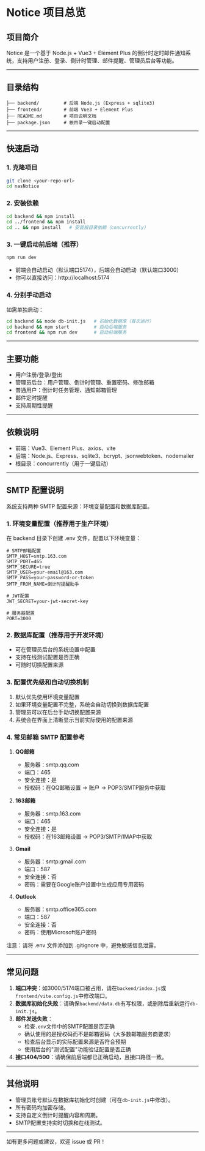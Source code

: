 # Notice 项目总览

## 项目简介
Notice 是一个基于 Node.js + Vue3 + Element Plus 的倒计时定时邮件通知系统，支持用户注册、登录、倒计时管理、邮件提醒、管理员后台等功能。

---

## 目录结构
```
├── backend/         # 后端 Node.js (Express + sqlite3)
├── frontend/        # 前端 Vue3 + Element Plus
├── README.md        # 项目说明文档
├── package.json     # 根目录一键启动配置
```

---

## 快速启动

### 1. 克隆项目
```bash
git clone <your-repo-url>
cd nasNotice
```

### 2. 安装依赖
```bash
cd backend && npm install
cd ../frontend && npm install
cd .. && npm install   # 安装根目录依赖（concurrently）
```

### 3. 一键启动前后端（推荐）
```bash
npm run dev
```
- 前端会自动启动（默认端口5174），后端会自动启动（默认端口3000）
- 你可以直接访问：http://localhost:5174

### 4. 分别手动启动
如需单独启动：
```bash
cd backend && node db-init.js   # 初始化数据库（首次运行）
cd backend && npm start         # 启动后端服务
cd frontend && npm run dev      # 启动前端服务
```

---

## 主要功能
- 用户注册/登录/登出
- 管理员后台：用户管理、倒计时管理、重置密码、修改邮箱
- 普通用户：倒计时任务管理、通知邮箱管理
- 邮件定时提醒
- 支持周期性提醒

---

## 依赖说明
- 前端：Vue3、Element Plus、axios、vite
- 后端：Node.js、Express、sqlite3、bcrypt、jsonwebtoken、nodemailer
- 根目录：concurrently（用于一键启动）

---

## SMTP 配置说明

系统支持两种 SMTP 配置来源：环境变量配置和数据库配置。

### 1. 环境变量配置（推荐用于生产环境）
在 backend 目录下创建 .env 文件，配置以下环境变量：

```env
# SMTP邮箱配置
SMTP_HOST=smtp.163.com
SMTP_PORT=465
SMTP_SECURE=true
SMTP_USER=your-email@163.com
SMTP_PASS=your-password-or-token
SMTP_FROM_NAME=倒计时提醒助手

# JWT配置
JWT_SECRET=your-jwt-secret-key

# 服务器配置
PORT=3000
```

### 2. 数据库配置（推荐用于开发环境）
- 可在管理员后台的系统设置中配置
- 支持在线测试配置是否正确
- 可随时切换配置来源

### 3. 配置优先级和自动切换机制
1. 默认优先使用环境变量配置
2. 如果环境变量配置不完整，系统会自动切换到数据库配置
3. 管理员可以在后台手动切换配置来源
4. 系统会在界面上清晰显示当前实际使用的配置来源

### 4. 常见邮箱 SMTP 配置参考

1. **QQ邮箱**
   - 服务器：smtp.qq.com
   - 端口：465
   - 安全连接：是
   - 授权码：在QQ邮箱设置 -> 账户 -> POP3/SMTP服务中获取

2. **163邮箱**
   - 服务器：smtp.163.com
   - 端口：465
   - 安全连接：是
   - 授权码：在163邮箱设置 -> POP3/SMTP/IMAP中获取

3. **Gmail**
   - 服务器：smtp.gmail.com
   - 端口：587
   - 安全连接：否
   - 密码：需要在Google账户设置中生成应用专用密码

4. **Outlook**
   - 服务器：smtp.office365.com
   - 端口：587
   - 安全连接：否
   - 密码：使用Microsoft账户密码

注意：请将 .env 文件添加到 .gitignore 中，避免敏感信息泄露。

---

## 常见问题
1. **端口冲突**：如3000/5174端口被占用，请在`backend/index.js`或`frontend/vite.config.js`中修改端口。
2. **数据库初始化失败**：请确保`backend/data.db`有写权限，或删除后重新运行`db-init.js`。
3. **邮件发送失败**：
   - 检查`.env`文件中的SMTP配置是否正确
   - 确认使用的是授权码而不是邮箱密码（大多数邮箱服务商要求）
   - 检查后台显示的实际配置来源是否符合预期
   - 使用后台的"测试配置"功能验证配置是否正确
4. **接口404/500**：请确保前后端都已正确启动，且接口路径一致。

---

## 其他说明
- 管理员账号默认在数据库初始化时创建（可在`db-init.js`中修改）。
- 所有密码均加密存储。
- 支持自定义倒计时提醒内容和周期。
- SMTP配置支持实时切换和在线测试。

---

如有更多问题或建议，欢迎 issue 或 PR！ 
